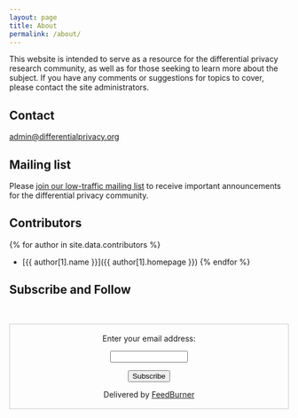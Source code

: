 ```yaml
---
layout: page
title: About
permalink: /about/
---
```


This website is intended to serve as a resource for the differential privacy research community, as well as for those seeking to learn more about the subject. If you have any comments or suggestions for topics to cover, please contact the site administrators.

## Contact

<admin@differentialprivacy.org>

## Mailing list

Please [join our low-traffic mailing list](https://groups.google.com/d/forum/differential-privacy-org/join) to receive important announcements for the differential privacy community.

## Contributors
{% for author in site.data.contributors %}
* [{{ author[1].name }}]({{ author[1].homepage }})
{% endfor %}

## Subscribe and Follow

<a href="https://feedburner.google.com/fb/a/mailverify?uri=DifferentialPrivacy"><i class="svg-icon email"></i></a>&nbsp;&nbsp;
<a href="https://www.twitter.com/DiffPriv"><i class="svg-icon twitter"></i></a>&nbsp;&nbsp;
<a href="{{ site.baseurl }}/feed.xml"><i class="svg-icon rss"></i></a>&nbsp;&nbsp;
<a href="https://github.com/differentialprivacy/differentialprivacy"><i class="svg-icon github"></i></a> 

<form style="border:1px solid #ccc;padding:3px;text-align:center;" action="https://feedburner.google.com/fb/a/mailverify" method="post" target="popupwindow" onsubmit="window.open('https://feedburner.google.com/fb/a/mailverify?uri=DifferentialPrivacy', 'popupwindow', 'scrollbars=yes,width=550,height=520');return true"><p>Enter your email address:</p><p><input type="text" style="width:140px" name="email"/></p><input type="hidden" value="DifferentialPrivacy" name="uri"/><input type="hidden" name="loc" value="en_US"/><input type="submit" value="Subscribe" /><p>Delivered by <a href="https://feedburner.google.com" target="_blank">FeedBurner</a></p></form>
